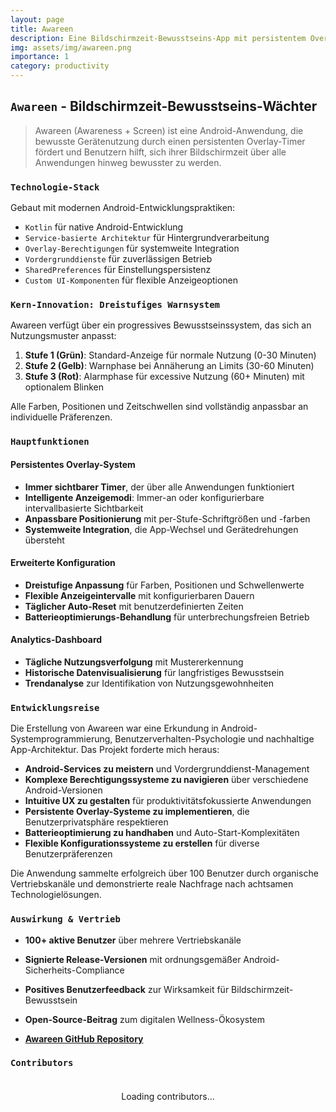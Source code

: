 ```yaml
---
layout: page
title: Awareen
description: Eine Bildschirmzeit-Bewusstseins-App mit persistentem Overlay-Timer für bewusste Gerätenutzung.
img: assets/img/awareen.png
importance: 1
category: productivity 
---
```


## `Awareen` - Bildschirmzeit-Bewusstseins-Wächter

> Awareen (Awareness + Screen) ist eine Android-Anwendung, die bewusste Gerätenutzung durch einen persistenten Overlay-Timer fördert und Benutzern hilft, sich ihrer Bildschirmzeit über alle Anwendungen hinweg bewusster zu werden.

### `Technologie-Stack`

Gebaut mit modernen Android-Entwicklungspraktiken:
- `Kotlin` für native Android-Entwicklung
- `Service-basierte Architektur` für Hintergrundverarbeitung
- `Overlay-Berechtigungen` für systemweite Integration
- `Vordergrunddienste` für zuverlässigen Betrieb
- `SharedPreferences` für Einstellungspersistenz
- `Custom UI-Komponenten` für flexible Anzeigeoptionen

### `Kern-Innovation: Dreistufiges Warnsystem`

Awareen verfügt über ein progressives Bewusstseinssystem, das sich an Nutzungsmuster anpasst:

1. **Stufe 1 (Grün)**: Standard-Anzeige für normale Nutzung (0-30 Minuten)
2. **Stufe 2 (Gelb)**: Warnphase bei Annäherung an Limits (30-60 Minuten)  
3. **Stufe 3 (Rot)**: Alarmphase für excessive Nutzung (60+ Minuten) mit optionalem Blinken

Alle Farben, Positionen und Zeitschwellen sind vollständig anpassbar an individuelle Präferenzen.

### `Hauptfunktionen`

#### Persistentes Overlay-System
- **Immer sichtbarer Timer**, der über alle Anwendungen funktioniert
- **Intelligente Anzeigemodi**: Immer-an oder konfigurierbare intervallbasierte Sichtbarkeit
- **Anpassbare Positionierung** mit per-Stufe-Schriftgrößen und -farben
- **Systemweite Integration**, die App-Wechsel und Gerätedrehungen übersteht

#### Erweiterte Konfiguration
- **Dreistufige Anpassung** für Farben, Positionen und Schwellenwerte
- **Flexible Anzeigeintervalle** mit konfigurierbaren Dauern
- **Täglicher Auto-Reset** mit benutzerdefinierten Zeiten
- **Batterieoptimierungs-Behandlung** für unterbrechungsfreien Betrieb

#### Analytics-Dashboard
- **Tägliche Nutzungsverfolgung** mit Mustererkennung
- **Historische Datenvisualisierung** für langfristiges Bewusstsein
- **Trendanalyse** zur Identifikation von Nutzungsgewohnheiten

### `Entwicklungsreise`

Die Erstellung von Awareen war eine Erkundung in Android-Systemprogrammierung, Benutzerverhalten-Psychologie und nachhaltige App-Architektur. Das Projekt forderte mich heraus:

- **Android-Services zu meistern** und Vordergrunddienst-Management
- **Komplexe Berechtigungssysteme zu navigieren** über verschiedene Android-Versionen
- **Intuitive UX zu gestalten** für produktivitätsfokussierte Anwendungen
- **Persistente Overlay-Systeme zu implementieren**, die Benutzerprivatsphäre respektieren
- **Batterieoptimierung zu handhaben** und Auto-Start-Komplexitäten
- **Flexible Konfigurationssysteme zu erstellen** für diverse Benutzerpräferenzen

Die Anwendung sammelte erfolgreich über 100 Benutzer durch organische Vertriebskanäle und demonstrierte reale Nachfrage nach achtsamen Technologielösungen.

### `Auswirkung & Vertrieb`

- **100+ aktive Benutzer** über mehrere Vertriebskanäle
- **Signierte Release-Versionen** mit ordnungsgemäßer Android-Sicherheits-Compliance
- **Positives Benutzerfeedback** zur Wirksamkeit für Bildschirmzeit-Bewusstsein
- **Open-Source-Beitrag** zum digitalen Wellness-Ökosystem

- **[Awareen GitHub Repository](https://github.com/Andebugulin/awareen)**

### `Contributors`

<div id="contributors-list" style="display: flex; flex-wrap: wrap; justify-content: space-around; padding: 20px;">Loading contributors...</div>

<script>
  async function fetchContributors() {
    const url = 'https://api.github.com/repos/Andebugulin/awareen/contributors';
    const response = await fetch(url);
    const contributors = await response.json();

    const contributorsHtml = contributors.map(contributor =>
      `<div class="contributor" style="margin: 10px; text-align: center;">
        <img src="${contributor.avatar_url}" alt="${contributor.login}" style="width: 100px; height: 100px; border-radius: 50%; display: block; margin: auto;">
        <p><a href="${contributor.html_url}" target="_blank">${contributor.login}</a></p>
      </div>`
    ).join('');

    document.getElementById('contributors-list').innerHTML = contributorsHtml;
  }

  fetchContributors();
</script>